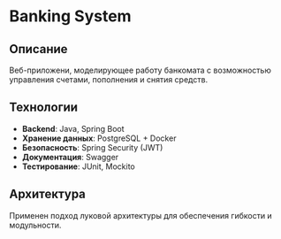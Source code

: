 # Banking System

## Описание
Веб-приложени, моделирующее работу банкомата с возможностью управления счетами, пополнения и снятия средств.

## Технологии
- **Backend**: Java, Spring Boot
- **Хранение данных**: PostgreSQL + Docker
- **Безопасность**: Spring Security (JWT)
- **Документация**: Swagger
- **Тестирование**: JUnit, Mockito

## Архитектура
Применен подход луковой архитектуры для обеспечения гибкости и модульности.
